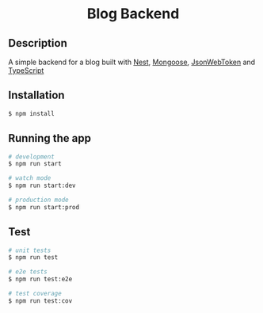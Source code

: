 <h1 align="center">Blog Backend</h1>

## Description

A simple backend for a blog built with [Nest](https://github.com/nestjs/nest), [Mongoose](https://github.com/Automattic/mongoose), [JsonWebToken](https://github.com/auth0/node-jsonwebtoken) and [TypeScript](https://github.com/microsoft/TypeScript)

## Installation

```bash
$ npm install
```

## Running the app

```bash
# development
$ npm run start

# watch mode
$ npm run start:dev

# production mode
$ npm run start:prod
```

## Test

```bash
# unit tests
$ npm run test

# e2e tests
$ npm run test:e2e

# test coverage
$ npm run test:cov
```
